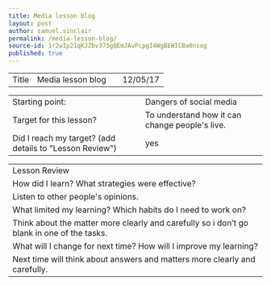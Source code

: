 ```yaml
---
title: Media lesson blog
layout: post
author: samuel.sinclair
permalink: /media-lesson-blog/
source-id: 1r2wIp21qKJZbv373gQEmJAvPcpgI4WgBEWICBa0nsxg
published: true
---
```

<table>
  <tr>
    <td>Title</td>
    <td>Media lesson blog</td>
    <td></td>
    <td>12/05/17</td>
  </tr>
</table>


<table>
  <tr>
    <td>Starting point:</td>
    <td>Dangers of social media</td>
  </tr>
  <tr>
    <td>Target for this lesson?</td>
    <td>To understand how it can change people's live.</td>
  </tr>
  <tr>
    <td>Did I reach my target? 
(add details to "Lesson Review")</td>
    <td>yes</td>
  </tr>
</table>


<table>
  <tr>
    <td>Lesson Review</td>
  </tr>
  <tr>
    <td>How did I learn? What strategies were effective? </td>
  </tr>
  <tr>
    <td>Listen to other people's opinions.
 </td>
  </tr>
  <tr>
    <td>What limited my learning? Which habits do I need to work on? </td>
  </tr>
  <tr>
    <td>Think about the matter more clearly and carefully so i don’t go blank in one of the tasks.
</td>
  </tr>
  <tr>
    <td>What will I change for next time? How will I improve my learning?</td>
  </tr>
  <tr>
    <td>Next time  will think about answers and matters more clearly and carefully.</td>
  </tr>
</table>


